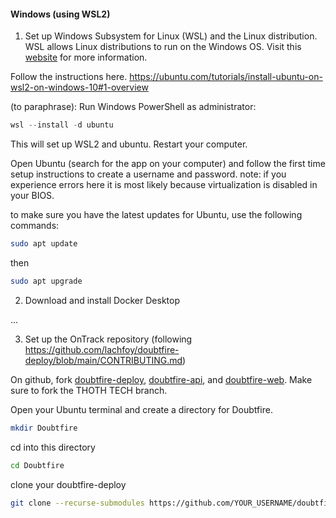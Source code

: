 #### Windows (using WSL2)

1. Set up Windows Subsystem for Linux (WSL) and the Linux distribution. WSL allows Linux distributions to run on the Windows OS. Visit this [website](https://docs.microsoft.com/en-us/windows/wsl/install) for more information.

Follow the instructions here.
https://ubuntu.com/tutorials/install-ubuntu-on-wsl2-on-windows-10#1-overview

(to paraphrase):
Run Windows PowerShell as administrator:

   ```powershell
   wsl --install -d ubuntu
   ```

This will set up WSL2 and ubuntu.
Restart your computer.

Open Ubuntu (search for the app on your computer) and follow the first time setup instructions to create a username and password.
note: if you experience errors here it is most likely because virtualization is disabled in your BIOS.

to make sure you have the latest updates for Ubuntu, use the following commands:

   ```sh
   sudo apt update
   ```

then

   ```sh
   sudo apt upgrade
   ```

2. Download and install Docker Desktop

...

3. Set up the OnTrack repository (following https://github.com/lachfoy/doubtfire-deploy/blob/main/CONTRIBUTING.md)

On github, fork [doubtfire-deploy](), [doubtfire-api](), and [doubtfire-web]().
Make sure to fork the THOTH TECH branch.

Open your Ubuntu terminal and create a directory for Doubtfire.

   ```sh
   mkdir Doubtfire
   ```

cd into this directory
   ```sh
   cd Doubtfire
   ```

clone your doubtfire-deploy

   ```sh
   git clone --recurse-submodules https://github.com/YOUR_USERNAME/doubtfire-deploy
   ```





